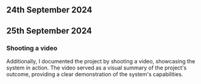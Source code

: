 ## 24th September 2024    










## 25th September 2024
### Shooting a video
Additionally, I documented the project by shooting a video, showcasing the system in action. The video served as a visual summary of the project's outcome, providing a clear demonstration of the system's capabilities.
